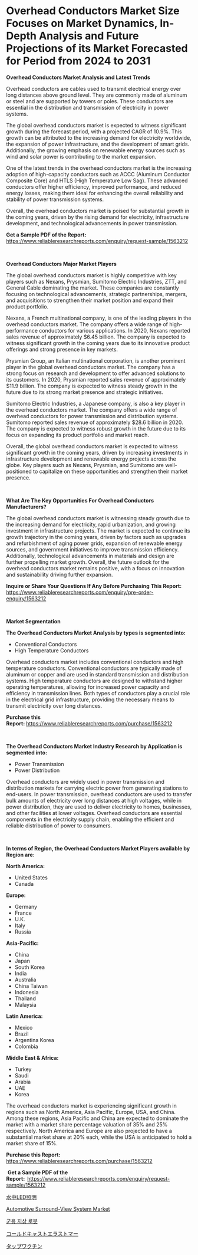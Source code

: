 <p><h1>Overhead Conductors Market Size Focuses on Market Dynamics, In-Depth Analysis and Future Projections of its Market Forecasted for Period from 2024 to 2031</h1></p><p><strong>Overhead Conductors Market Analysis and Latest Trends</strong></p>
<p><p>Overhead conductors are cables used to transmit electrical energy over long distances above ground level. They are commonly made of aluminum or steel and are supported by towers or poles. These conductors are essential in the distribution and transmission of electricity in power systems.</p><p>The global overhead conductors market is expected to witness significant growth during the forecast period, with a projected CAGR of 10.9%. This growth can be attributed to the increasing demand for electricity worldwide, the expansion of power infrastructure, and the development of smart grids. Additionally, the growing emphasis on renewable energy sources such as wind and solar power is contributing to the market expansion.</p><p>One of the latest trends in the overhead conductors market is the increasing adoption of high-capacity conductors such as ACCC (Aluminum Conductor Composite Core) and HTLS (High Temperature Low Sag). These advanced conductors offer higher efficiency, improved performance, and reduced energy losses, making them ideal for enhancing the overall reliability and stability of power transmission systems.</p><p>Overall, the overhead conductors market is poised for substantial growth in the coming years, driven by the rising demand for electricity, infrastructure development, and technological advancements in power transmission.</p></p>
<p><strong>Get a Sample PDF of the Report:&nbsp;</strong> <a href="https://www.reliableresearchreports.com/enquiry/request-sample/1563212">https://www.reliableresearchreports.com/enquiry/request-sample/1563212</a></p>
<p>&nbsp;</p>
<p><strong>Overhead Conductors Major Market Players</strong></p>
<p><p>The global overhead conductors market is highly competitive with key players such as Nexans, Prysmian, Sumitomo Electric Industries, ZTT, and General Cable dominating the market. These companies are constantly focusing on technological advancements, strategic partnerships, mergers, and acquisitions to strengthen their market position and expand their product portfolio.</p><p>Nexans, a French multinational company, is one of the leading players in the overhead conductors market. The company offers a wide range of high-performance conductors for various applications. In 2020, Nexans reported sales revenue of approximately $6.45 billion. The company is expected to witness significant growth in the coming years due to its innovative product offerings and strong presence in key markets.</p><p>Prysmian Group, an Italian multinational corporation, is another prominent player in the global overhead conductors market. The company has a strong focus on research and development to offer advanced solutions to its customers. In 2020, Prysmian reported sales revenue of approximately $11.9 billion. The company is expected to witness steady growth in the future due to its strong market presence and strategic initiatives.</p><p>Sumitomo Electric Industries, a Japanese company, is also a key player in the overhead conductors market. The company offers a wide range of overhead conductors for power transmission and distribution systems. Sumitomo reported sales revenue of approximately $28.6 billion in 2020. The company is expected to witness robust growth in the future due to its focus on expanding its product portfolio and market reach.</p><p>Overall, the global overhead conductors market is expected to witness significant growth in the coming years, driven by increasing investments in infrastructure development and renewable energy projects across the globe. Key players such as Nexans, Prysmian, and Sumitomo are well-positioned to capitalize on these opportunities and strengthen their market presence.</p></p>
<p>&nbsp;</p>
<p><strong>What Are The Key Opportunities For Overhead Conductors Manufacturers?</strong></p>
<p><p>The global overhead conductors market is witnessing steady growth due to the increasing demand for electricity, rapid urbanization, and growing investment in infrastructure projects. The market is expected to continue its growth trajectory in the coming years, driven by factors such as upgrades and refurbishment of aging power grids, expansion of renewable energy sources, and government initiatives to improve transmission efficiency. Additionally, technological advancements in materials and design are further propelling market growth. Overall, the future outlook for the overhead conductors market remains positive, with a focus on innovation and sustainability driving further expansion.</p></p>
<p><strong>Inquire or Share Your Questions If Any Before Purchasing This Report:</strong> <a href="https://www.reliableresearchreports.com/enquiry/pre-order-enquiry/1563212">https://www.reliableresearchreports.com/enquiry/pre-order-enquiry/1563212</a></p>
<p>&nbsp;</p>
<p><strong>Market Segmentation</strong></p>
<p><strong>The Overhead Conductors Market Analysis by types is segmented into:</strong></p>
<p><ul><li>Conventional Conductors</li><li>High Temperature Conductors</li></ul></p>
<p><p>Overhead conductors market includes conventional conductors and high temperature conductors. Conventional conductors are typically made of aluminum or copper and are used in standard transmission and distribution systems. High temperature conductors are designed to withstand higher operating temperatures, allowing for increased power capacity and efficiency in transmission lines. Both types of conductors play a crucial role in the electrical grid infrastructure, providing the necessary means to transmit electricity over long distances.</p></p>
<p><strong>Purchase this Report:&nbsp;</strong><a href="https://www.reliableresearchreports.com/purchase/1563212">https://www.reliableresearchreports.com/purchase/1563212</a></p>
<p>&nbsp;</p>
<p><strong>The Overhead Conductors Market Industry Research by Application is segmented into:</strong></p>
<p><ul><li>Power Transmission</li><li>Power Distribution</li></ul></p>
<p><p>Overhead conductors are widely used in power transmission and distribution markets for carrying electric power from generating stations to end-users. In power transmission, overhead conductors are used to transfer bulk amounts of electricity over long distances at high voltages, while in power distribution, they are used to deliver electricity to homes, businesses, and other facilities at lower voltages. Overhead conductors are essential components in the electricity supply chain, enabling the efficient and reliable distribution of power to consumers.</p></p>
<p>&nbsp;</p>
<p><strong>In terms of Region, the Overhead Conductors Market Players available by Region are:</strong></p>
<p>
    <p> <strong> North America: </strong>
        <ul>
            <li>United States</li>
            <li>Canada</li>
        </ul>
        </p> 
    <p> <strong> Europe: </strong>
        <ul>
            <li>Germany</li>
            <li>France</li>
            <li>U.K.</li>
            <li>Italy</li>
            <li>Russia</li>
        </ul>
        </p> 
    <p> <strong> Asia-Pacific: </strong>
        <ul>
            <li>China</li>
            <li>Japan</li>
            <li>South Korea</li>
            <li>India</li>
            <li>Australia</li>
            <li>China Taiwan</li>
            <li>Indonesia</li>
            <li>Thailand</li>
            <li>Malaysia</li>
        </ul>
        </p> 
    <p> <strong> Latin America: </strong>
        <ul>
            <li>Mexico</li>
            <li>Brazil</li>
            <li>Argentina Korea</li>
            <li>Colombia</li>
        </ul>
        </p> 
    <p> <strong> Middle East & Africa: </strong>
        <ul>
            <li>Turkey</li>
            <li>Saudi</li>
            <li>Arabia</li>
            <li>UAE</li>
            <li>Korea</li>
        </ul>
    </p>
    </p>
<p><p>The overhead conductors market is experiencing significant growth in regions such as North America, Asia Pacific, Europe, USA, and China. Among these regions, Asia Pacific and China are expected to dominate the market with a market share percentage valuation of 35% and 25% respectively. North America and Europe are also projected to have a substantial market share at 20% each, while the USA is anticipated to hold a market share of 15%.</p></p>
<p><strong>Purchase this Report: </strong><a href="https://www.reliableresearchreports.com/purchase/1563212">https://www.reliableresearchreports.com/purchase/1563212</a></p>
<p>&nbsp;<strong>Get a Sample PDF of the Report:&nbsp;&nbsp;</strong><a href="https://www.reliableresearchreports.com/enquiry/request-sample/1563212">https://www.reliableresearchreports.com/enquiry/request-sample/1563212</a></p>
<p><strong></strong></p>
<p><p><a href="https://github.com/mcbeesbxa270/Market-Research-Report-List-1/blob/main/222180716434.md">水中LED照明</a></p><p><a href="https://issuu.com/reportprime-2/docs/automotive-surround-view-system-market-size-2030.p">Automotive Surround-View System Market</a></p><p><a href="https://medium.com/@wilsoniehn789562023/%EA%B5%B0%EC%82%AC%EC%9A%A9-%EC%A7%80%EC%83%81-%EB%A1%9C%EB%B4%87-%EC%8B%9C%EC%9E%A5-2031%EB%85%84%EA%B9%8C%EC%A7%80%EC%9D%98-%ED%8A%B8%EB%A0%8C%EB%93%9C-%EC%98%88%EC%B8%A1-%EB%B0%8F-%EA%B2%BD%EC%9F%81-%EB%B6%84%EC%84%9D-2d0bbf70ca31">군용 지상 로봇</a></p><p><a href="https://medium.com/@barbarakss89/2024%E5%B9%B4%E3%81%8B%E3%82%892031%E5%B9%B4%E3%81%BE%E3%81%A7%E3%81%AE%E6%9C%9F%E9%96%93%E3%81%AB%E4%BA%88%E6%B8%AC%E3%81%95%E3%82%8C%E3%82%8Bcold-cast-elastomers%E5%B8%82%E5%A0%B4%E3%81%AE%E5%88%86%E6%9E%90%E3%81%A8%E8%A6%8F%E6%A8%A1%E4%BA%88%E6%B8%AC-e79af724b30a">コールドキャストエラストマー</a></p><p><a href="https://github.com/ksxzwxabcuynh011/Market-Research-Report-List-1/blob/main/519216916433.md">タップワクチン</a></p></p>